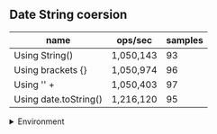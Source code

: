 ## Date String coersion

|name|ops/sec|samples|
|-|-|-|
|Using String()|1,050,143|93|
|Using brackets {}|1,050,974|96|
|Using '' + |1,050,403|97|
|Using date.toString()|1,216,120|95|


<details>
<summary>Environment</summary>

* __Machine:__ linux x64 | 4 vCPUs | 15.6GB Mem
* __Run:__ Sun Mar 10 2024 15:46:43 GMT+0000 (Coordinated Universal Time)
</details>

<!--
{"environment":{"platform":"linux","arch":"x64","cpus":4,"totalMemory":15.606491088867188},"benchmarks":[{"name":"Using String()","opsSec":1050143.2101354508,"samples":7},{"name":"Using brackets {}","opsSec":1050973.6540436838,"samples":6},{"name":"Using '' + ","opsSec":1050403.409917627,"samples":5},{"name":"Using date.toString()","opsSec":1216119.6228435673,"samples":7}]}-->
